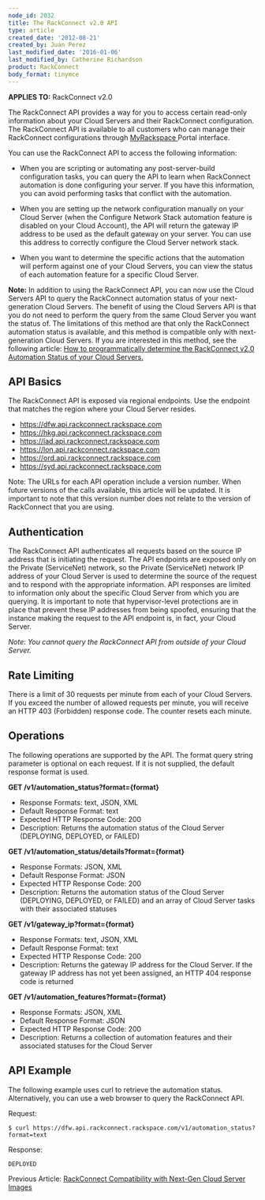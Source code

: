 ```yaml
---
node_id: 2032
title: The RackConnect v2.0 API
type: article
created_date: '2012-08-21'
created_by: Juan Perez
last_modified_date: '2016-01-06'
last_modified_by: Catherine Richardson
product: RackConnect
body_format: tinymce
---
```


**APPLIES TO:** RackConnect v2.0

The RackConnect API provides a way for you to access certain read-only
information about your Cloud Servers and their RackConnect
configuration. The RackConnect API is available to all customers who can
manage their RackConnect configurations
through [MyRackspace ](https://my.rackspace.com/)Portal interface.

You can use the RackConnect API to access the following information:

-   When you are scripting or automating any post-server-build
    configuration tasks, you can query the API to learn when RackConnect
    automation is done configuring your server. If you have this
    information, you can avoid performing tasks that conflict with
    the automation.

-   When you are setting up the network configuration manually on your
    Cloud Server (when the Configure Network Stack automation feature is
    disabled on your Cloud Account), the API will return the gateway IP
    address to be used as the default gateway on your server. You can
    use this address to correctly configure the Cloud Server
    network stack.

-   When you want to determine the specific actions that the automation
    will perform against one of your Cloud Servers, you can view the
    status of each automation feature for a specific Cloud Server.

**Note:** In addition to using the RackConnect API, you can now use the
Cloud Servers API to query the RackConnect automation status of your
next-generation Cloud Servers. The benefit of using the Cloud Servers
API is that you do not need to perform the query from the same Cloud
Server you want the status of. The limitations of this method are that
only the RackConnect automation status is available, and this method is
compatible only with next-generation Cloud Servers. If you are
interested in this method, see the following article: [How to
programmatically determine the RackConnect v2.0 Automation Status of
your Cloud
Servers.](/howto/how-to-programmatically-determine-the-rackconnect-v20-automation-status-of-your-cloud)

API Basics
----------

The RackConnect API is exposed via regional endpoints. Use the endpoint
that matches the region where your Cloud Server resides.

-   https://dfw.api.rackconnect.rackspace.com
-   https://hkg.api.rackconnect.rackspace.com
-   https://iad.api.rackconnect.rackspace.com
-   https://lon.api.rackconnect.rackspace.com
-   https://ord.api.rackconnect.rackspace.com
-   https://syd.api.rackconnect.rackspace.com

Note: The URLs for each API operation include a version number. When
future versions of the calls available, this article will be updated. It
is important to note that this version number does not relate to the
version of RackConnect that you are using.

Authentication
--------------

The RackConnect API authenticates all requests based on the source IP
address that is initiating the request. The API endpoints are exposed
only on the Private (ServiceNet) network, so the Private (ServiceNet)
network IP address of your Cloud Server is used to determine the source
of the request and to respond with the appropriate information. API
responses are limited to information only about the specific Cloud
Server from which you are querying. It is important to note that
hypervisor-level protections are in place that prevent these IP
addresses from being spoofed, ensuring that the instance making the
request to the API endpoint is, in fact, your Cloud Server.

*Note: You cannot query the RackConnect API from outside of your Cloud
Server.*

Rate Limiting
-------------

There is a limit of 30 requests per minute from each of your Cloud
Servers. If you exceed the number of allowed requests per minute, you
will receive an HTTP 403 (Forbidden) response code. The counter resets
each minute.

Operations
----------

The following operations are supported by the API. The format query
string parameter is optional on each request. If it is not supplied, the
default response format is used.

**GET /v1/automation\_status?format={format}**

-   Response Formats: text, JSON, XML
-   Default Response Format: text
-   Expected HTTP Response Code: 200
-   Description: Returns the automation status of the Cloud Server
    (DEPLOYING, DEPLOYED, or FAILED)

**GET /v1/automation\_status/details?format={format}**

-   Response Formats: JSON, XML
-   Default Response Format: JSON
-   Expected HTTP Response Code: 200
-   Description: Returns the automation status of the Cloud Server
    (DEPLOYING, DEPLOYED, or FAILED) and an array of Cloud Server tasks
    with their associated statuses

**GET /v1/gateway\_ip?format={format}**

-   Response Formats: text, JSON, XML
-   Default Response Format: text
-   Expected HTTP Response Code: 200
-   Description: Returns the gateway IP address for the Cloud Server. If
    the gateway IP address has not yet been assigned, an HTTP 404
    response code is returned

**GET /v1/automation\_features?format={format}**

-   Response Formats: JSON, XML
-   Default Response Format: JSON
-   Expected HTTP Response Code: 200
-   Description: Returns a collection of automation features and their
    associated statuses for the Cloud Server

API Example
-----------

The following example uses curl to retrieve the automation status.
Alternatively, you can use a web browser to query the RackConnect API.

Request:

    $ curl https://dfw.api.rackconnect.rackspace.com/v1/automation_status?format=text

Response:

    DEPLOYED

Previous Article: [RackConnect Compatibility with Next-Gen Cloud Server
Images](/howto/rackconnect-v20-compatibility-with-cloud-servers-images)

